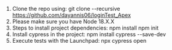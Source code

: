1. Clone the repo using:
   git clone --recursive https://github.com/dayannis06/loginTest_Apex
3. Please make sure you have Node 18.X.X
4. Steps to install project dependencies:
  npm install
  npm init
5. Install cypress in the project:
   npm install cypress --save-dev
6. Execute tests with the Launchpad:
   npx cypress open
